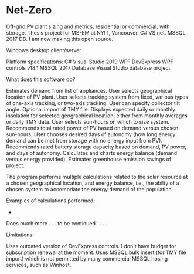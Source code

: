 # Net-Zero
Off-grid PV plant sizing and metrics, residential or commercial, with storage.  Thesis project for MS-EM at NYIT, Vancouver. C# VS.net. MSSQL 2017 DB.  I am now making this open source.

Windows desktop client/server

Platform specifications:
C# 
Visual Studio 2019
WPF
DevExpress WPF controls v18.1
MSSQL 2017 Database
Visual Studio database project

What does this software do?

Estimates demand from list of appliances.
User selects geographical location of PV plant.
User selects tracking system from fixed, various types of one-axis tracking, or two-axis tracking. User can specify collector tilt angle.
Optional import of TMY file.
Displays expected daily or monthly insolation for selected geographical location, either from monthly averages or daily TMY data.
User selects sun-hours on which to size system.
Recommends total rated power of PV based on demand versus chosen sun-hours.
User chooses desired days of autonomy (how long energy demand can be met from storage with no energy input from PV).
Recommends rated battery storage capacity based on demand, PV power, and days of autonomy.
Calculates and charts energy balance (demand versus energy provided).
Estimates greenhouse emission savings of project.

The program performs multiple calculations related to the solar resource at a chosen geographical location, and energy balance, i.e., the abilty of a chosen system to accomodate the energy demand of the population.

Examples of calculations performed:

* 

Does much more . . . to be continued . . . .

Limitations:

Uses outdated version of DevExpress controls. I don't have budget for subscription renewal at the moment.
Uses MSSQL bulk insert (for TMY file import) which is not permitted by many commercial MSSQL hosing services, such as Winhost. 


